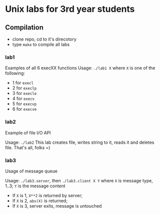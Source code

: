 Unix labs for 3rd year students
================================

Compilation
-----------

* clone repo, cd to it's direcotory
* type `make` to compile all labs

### lab1

Examples of all 6 execXX functions
Usage: `./lab1 X`
where `X` is one of the following:

* 1 for `execl`
* 2 for `execlp`
* 3 for `execle`
* 4 for `execv`
* 5 for `execvp`
* 6 for `execve`

### lab2

Example of file I/O API

Usage: `./lab2`
This lab creates file, writes string to it, reads it and deletes file.
That's all, folks =)

### lab3

Usage of message queue

Usage: `./lab3.server`, then `./lab3.client X Y`
where `X` is message type, 1..3; `Y` is the message content

* If `X` is 1, `X**2` is returned by server;
* If `X` is 2, `abs(X)` is returned;
* If `X` is 3, server exits, message is untouched

